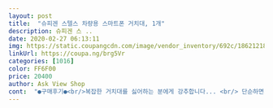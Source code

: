 ```yaml
---
layout: post 
title:  "슈피겐 스텔스 차량용 스마트폰 거치대, 1개" 
description: 슈피겐 스 ..
date: 2020-02-27 06:13:11 
img: https://static.coupangcdn.com/image/vendor_inventory/692c/18621218bc86bea72f8a405fcefa86c89e981e56931e858e18e3c163fe12.jpg 
linkUrl: https://coupa.ng/brg5Vr 
categories: [1016] 
color: FF6F00 
price: 20400 
author: Ask View Shop 
cont:  "●구매후기●<br/>복잡한 거치대를 싫어하는 분에게 강추합니다... <br/> 단순하면서도 핸드폰을 잡아주는 압력이 아주 강합니다.<br/>.<br/><br/>본드로 다시 붙여야하나 고민중이네요ㆍ<br/>세로로  안되는것이 아쉬움ㆍ잘떨어지는것도 아쉬움<br/>접촉면이 자주 떨어지는 경향이 있어 감점 하나.<br/> 제품은 건실해요.<br/><br/>차량에 붙이는 부분의 접착력도 아주 쎄서 한번 붙이면 절대로 안 떨어질것 같아요.<br/>.<br/> 장착할때 한번에 제대로 해야 할것 같아요<br/>튼튼하고 심플하니 좋긴한데 잘떨어지네요ㆍ<br/>복잡한 거치대를 싫어하는 분에게 강추합니다... <br/> 단순하면서도 핸드폰을 잡아주는 압력이 아주 강합니다.<br/>.<br/><br/>본드로 다시 붙여야하나 고민중이네요ㆍ<br/>세로로  안되는것이 아쉬움ㆍ잘떨어지는것도 아쉬움<br/>접촉면이 자주 떨어지는 경향이 있어 감점 하나.<br/> 제품은 건실해요.<br/><br/>차량에 붙이는 부분의 접착력도 아주 쎄서 한번 붙이면 절대로 안 떨어질것 같아요.<br/>.<br/> 장착할때 한번에 제대로 해야 할것 같아요<br/>튼튼하고 심플하니 좋긴한데 잘떨어지네요ㆍ<br/>" 
---
```

